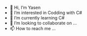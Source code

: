 - 👋 Hi, I’m Yasen
- 👀 I’m interested in Codding with C#
- 🌱 I’m currently learning C#
- 💞️ I’m looking to collaborate on ...
- 📫 How to reach me ...

<!---
KRUGER88/KRUGER88 is a ✨ special ✨ repository because its `README.md` (this file) appears on your GitHub profile.
You can click the Preview link to take a look at your changes.
--->
